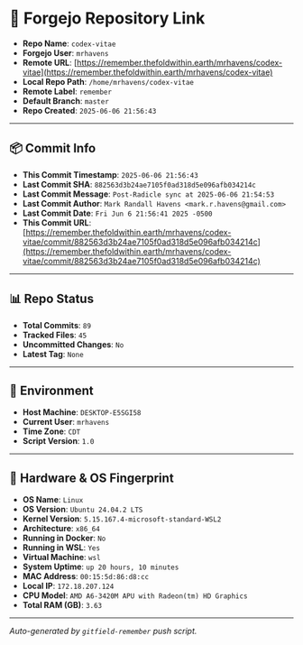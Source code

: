 # 🔗 Forgejo Repository Link

- **Repo Name**: `codex-vitae`
- **Forgejo User**: `mrhavens`
- **Remote URL**: [https://remember.thefoldwithin.earth/mrhavens/codex-vitae](https://remember.thefoldwithin.earth/mrhavens/codex-vitae)
- **Local Repo Path**: `/home/mrhavens/codex-vitae`
- **Remote Label**: `remember`
- **Default Branch**: `master`
- **Repo Created**: `2025-06-06 21:56:43`

---

## 📦 Commit Info

- **This Commit Timestamp**: `2025-06-06 21:56:43`
- **Last Commit SHA**: `882563d3b24ae7105f0ad318d5e096afb034214c`
- **Last Commit Message**: `Post-Radicle sync at 2025-06-06 21:54:53`
- **Last Commit Author**: `Mark Randall Havens <mark.r.havens@gmail.com>`
- **Last Commit Date**: `Fri Jun 6 21:56:41 2025 -0500`
- **This Commit URL**: [https://remember.thefoldwithin.earth/mrhavens/codex-vitae/commit/882563d3b24ae7105f0ad318d5e096afb034214c](https://remember.thefoldwithin.earth/mrhavens/codex-vitae/commit/882563d3b24ae7105f0ad318d5e096afb034214c)

---

## 📊 Repo Status

- **Total Commits**: `89`
- **Tracked Files**: `45`
- **Uncommitted Changes**: `No`
- **Latest Tag**: `None`

---

## 🧭 Environment

- **Host Machine**: `DESKTOP-E5SGI58`
- **Current User**: `mrhavens`
- **Time Zone**: `CDT`
- **Script Version**: `1.0`

---

## 🧬 Hardware & OS Fingerprint

- **OS Name**: `Linux`
- **OS Version**: `Ubuntu 24.04.2 LTS`
- **Kernel Version**: `5.15.167.4-microsoft-standard-WSL2`
- **Architecture**: `x86_64`
- **Running in Docker**: `No`
- **Running in WSL**: `Yes`
- **Virtual Machine**: `wsl`
- **System Uptime**: `up 20 hours, 10 minutes`
- **MAC Address**: `00:15:5d:86:d8:cc`
- **Local IP**: `172.18.207.124`
- **CPU Model**: `AMD A6-3420M APU with Radeon(tm) HD Graphics`
- **Total RAM (GB)**: `3.63`

---

_Auto-generated by `gitfield-remember` push script._
